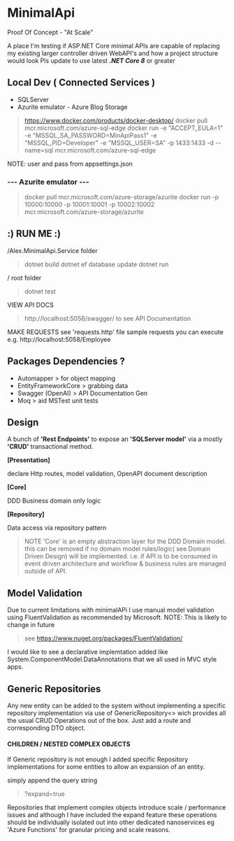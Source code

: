
# MinimalApi
Proof Of Concept - "At Scale"

A place I'm testing if ASP.NET Core minimal APIs are capable of replacing my existing larger controller driven WebAPI's and how a project structure would look
Pls update to use latest <em><strong>.NET Core 8</strong></em> or greater

## Local Dev ( Connected Services )

- SQLServer
- Azurite emulator - Azure Blog Storage

> https://www.docker.com/products/docker-desktop/
> docker pull mcr.microsoft.com/azure-sql-edge
>docker run -e "ACCEPT_EULA=1" -e "MSSQL_SA_PASSWORD=MinApiPass1" -e "MSSQL_PID=Developer" -e "MSSQL_USER=SA" -p 1433:1433 -d --name=sql mcr.microsoft.com/azure-sql-edge

NOTE: user and pass from appsettings.json 

### --- Azurite emulator ---

> docker pull mcr.microsoft.com/azure-storage/azurite
> docker run -p 10000:10000 -p 10001:10001 -p 10002:10002 mcr.microsoft.com/azure-storage/azurite

## :) RUN ME :)

 /Alex.MinimalApi.Service folder

>dotnet build
>dotnet ef database update
>dotnet run

 / root folder

>dotnet test

VIEW API DOCS

> http://localhost:5058/swagger/ to see API Documentation

MAKE REQUESTS
see 'requests.http' file sample requests you can execute
e.g.   http://localhost:5058/Employee



## Packages Dependencies ?

- Automapper > for object mapping
- EntityFrameworkCore > grabbing data
- Swagger (OpenAI)  > API Documentation Gen
- Moq > aid MSTest unit tests


## Design

A bunch of __'Rest Endpoints'__ to expose an __'SQLServer model'__ via a mostly __'CRUD'__ transactional method. 

__[Presentation]__

declare Http routes, model validation, OpenAPI document description
  
__[Core]__

DDD Business domain only logic
   
__[Repository]__

Data access via repository pattern

> NOTE 'Core' is an empty abstraction layer for the DDD Domain model.
  this can be removed if no domain model rules/logic( see Domain Driven Design)  will be implemented.
  i.e. if API is to be consumed in event driven architecture and workflow & business rules are managed outside of API.

## Model Validation
Due to current limitations with minimalAPi I use manual model validation using FluentValidation as recommended by Microsoft. NOTE: This is likely to change in future 
> see https://www.nuget.org/packages/FluentValidation/
 
 I would like to see a declarative implemtation added like System.ComponentModel.DataAnnotations that we all used in MVC style apps.

## Generic Repositories

Any new entity can be added to the system without implementing a specific repository implementation via use of GenericRepository<<T>> wich provides all the usual CRUD Operations out of the box. Just add a route and corresponding DTO object.

#### CHILDREN / NESTED COMPLEX OBJECTS

If Generic repository is not enough I added specific Repository implementations for some entities to allow an expansion of an entity.

simply append the query string
> ?expand=true

Repositories that implement complex objects introduce scale / performance issues and although I have included the expand feature these operations should be individually isolated out into other dedicated nanoservices eg 'Azure Functions' for granular pricing and scale reasons.




